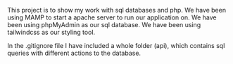 This project is to show my work with sql databases and php.
We have been using MAMP to start a apache server to run our application on. 
We have been using phpMyAdmin as our sql database.
We have been using tailwindcss as our styling tool.

In the .gitignore file I have included a whole folder (api), which contains sql queries with different actions to the database.